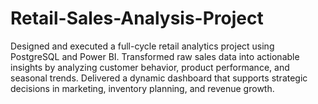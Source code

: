 # Retail-Sales-Analysis-Project
Designed and executed a full-cycle retail analytics project using PostgreSQL and Power BI. Transformed raw sales data into actionable insights by analyzing customer behavior, product performance, and seasonal trends. Delivered a dynamic dashboard that supports strategic decisions in marketing, inventory planning, and revenue growth.
